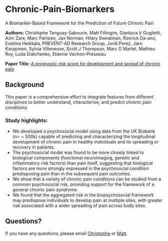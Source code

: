 # Chronic-Pain-Biomarkers
A Biomarker-Based Framework for the Prediction of Future Chronic Pain

**Authors:** Christophe Tanguay-Sabourin, Matt Fillingim, Gianluca V Guglietti, Azin Zare, Marc Parisien, Jax Norman, Hilary Sweatman, Ronrick Da-ano, Eveliina Heikkala, PREVENT-AD Research Group, Jordi Perez, Jaro Karppinen, Sylvia Villeneuve, Scott J Thompson, Marc O Martel, Mathieu Roy, Luda Diatchenko, Etienne Vachon-Presseau

**Paper Title:** [A prognostic risk score for development and spread of chronic pain](#)

## Background

This paper is a comprehensive effort to integrate features from different disciplines to better understand, characterize, and predict chronic pain conditions.

### Study highlights:

- We developed a psychosocial model using data from the UK Biobank (n= ~ 500k) capable of predicting and characterizing the longitudinal development of chronic pain in healthy individuals and its spreading or recovery in patients.
- The psychosocial model was found to be more closely linked to biological components (functional neuroimaging, genetic and inflammatory risk factors) than pain itself, suggesting that biological factors are more strongly expressed in the psychosocial condition predisposing pain than in the subsequent pain outcomes.
- We show that a variety of chronic pain conditions can be studied from a common psychosocial risk, providing support for the framework of a general chronic pain syndrome.
- We found that the aggregated risk in the biopsychosocial framework may predispose individuals to develop pain at multiple sites, with greater risk associated with a wider spreading of pain across body sites.

## Questions?

If you have any questions, please email [Christophe](mailto:christophe@example.com) or [Matt](mailto:matt@example.com).
